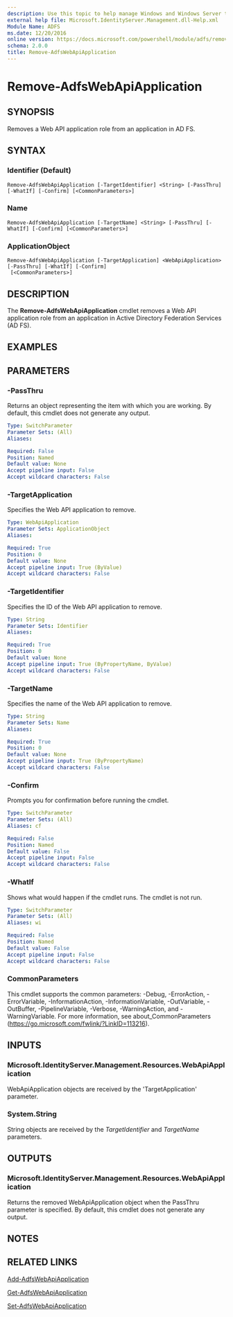 ```yaml
---
description: Use this topic to help manage Windows and Windows Server technologies with Windows PowerShell.
external help file: Microsoft.IdentityServer.Management.dll-Help.xml
Module Name: ADFS
ms.date: 12/20/2016
online version: https://docs.microsoft.com/powershell/module/adfs/remove-adfswebapiapplication?view=windowsserver2019-ps&wt.mc_id=ps-gethelp
schema: 2.0.0
title: Remove-AdfsWebApiApplication
---
```


# Remove-AdfsWebApiApplication

## SYNOPSIS
Removes a Web API application role from an application in AD FS.

## SYNTAX

### Identifier (Default)
```
Remove-AdfsWebApiApplication [-TargetIdentifier] <String> [-PassThru] [-WhatIf] [-Confirm] [<CommonParameters>]
```

### Name
```
Remove-AdfsWebApiApplication [-TargetName] <String> [-PassThru] [-WhatIf] [-Confirm] [<CommonParameters>]
```

### ApplicationObject
```
Remove-AdfsWebApiApplication [-TargetApplication] <WebApiApplication> [-PassThru] [-WhatIf] [-Confirm]
 [<CommonParameters>]
```

## DESCRIPTION
The **Remove-AdfsWebApiApplication** cmdlet removes a Web API application role from an application in Active Directory Federation Services (AD FS).

## EXAMPLES

## PARAMETERS

### -PassThru
Returns an object representing the item with which you are working.
By default, this cmdlet does not generate any output.

```yaml
Type: SwitchParameter
Parameter Sets: (All)
Aliases: 

Required: False
Position: Named
Default value: None
Accept pipeline input: False
Accept wildcard characters: False
```

### -TargetApplication
Specifies the Web API application to remove.

```yaml
Type: WebApiApplication
Parameter Sets: ApplicationObject
Aliases: 

Required: True
Position: 0
Default value: None
Accept pipeline input: True (ByValue)
Accept wildcard characters: False
```

### -TargetIdentifier
Specifies the ID of the Web API application to remove.

```yaml
Type: String
Parameter Sets: Identifier
Aliases: 

Required: True
Position: 0
Default value: None
Accept pipeline input: True (ByPropertyName, ByValue)
Accept wildcard characters: False
```

### -TargetName
Specifies the name of the Web API application to remove.

```yaml
Type: String
Parameter Sets: Name
Aliases: 

Required: True
Position: 0
Default value: None
Accept pipeline input: True (ByPropertyName)
Accept wildcard characters: False
```

### -Confirm
Prompts you for confirmation before running the cmdlet.

```yaml
Type: SwitchParameter
Parameter Sets: (All)
Aliases: cf

Required: False
Position: Named
Default value: False
Accept pipeline input: False
Accept wildcard characters: False
```

### -WhatIf
Shows what would happen if the cmdlet runs.
The cmdlet is not run.

```yaml
Type: SwitchParameter
Parameter Sets: (All)
Aliases: wi

Required: False
Position: Named
Default value: False
Accept pipeline input: False
Accept wildcard characters: False
```

### CommonParameters
This cmdlet supports the common parameters: -Debug, -ErrorAction, -ErrorVariable, -InformationAction, -InformationVariable, -OutVariable, -OutBuffer, -PipelineVariable, -Verbose, -WarningAction, and -WarningVariable. For more information, see about_CommonParameters (https://go.microsoft.com/fwlink/?LinkID=113216).

## INPUTS

### Microsoft.IdentityServer.Management.Resources.WebApiApplication

WebApiApplication objects are received by the 'TargetApplication' parameter.

### System.String

String objects are received by the *TargetIdentifier* and *TargetName* parameters.

## OUTPUTS

### Microsoft.IdentityServer.Management.Resources.WebApiApplication

Returns the removed WebApiApplication object when the PassThru parameter is specified. By default, this cmdlet does not generate any output.

## NOTES

## RELATED LINKS

[Add-AdfsWebApiApplication](./Add-AdfsWebApiApplication.md)

[Get-AdfsWebApiApplication](./Get-AdfsWebApiApplication.md)

[Set-AdfsWebApiApplication](./Set-AdfsWebApiApplication.md)

